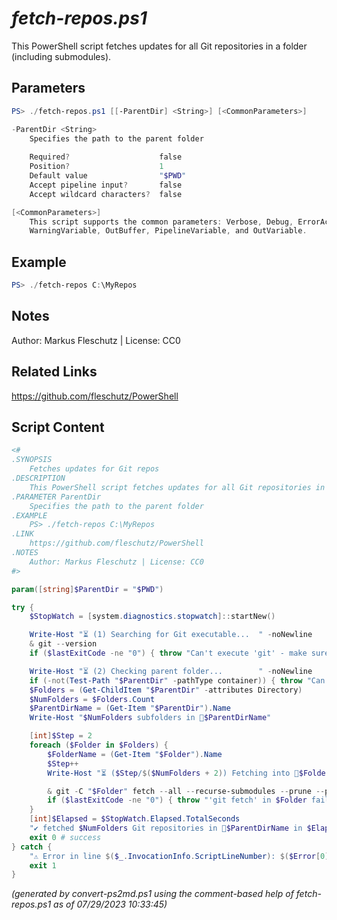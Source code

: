 *fetch-repos.ps1*
================

This PowerShell script fetches updates for all Git repositories in a folder (including submodules).

Parameters
----------
```powershell
PS> ./fetch-repos.ps1 [[-ParentDir] <String>] [<CommonParameters>]

-ParentDir <String>
    Specifies the path to the parent folder
    
    Required?                    false
    Position?                    1
    Default value                "$PWD"
    Accept pipeline input?       false
    Accept wildcard characters?  false

[<CommonParameters>]
    This script supports the common parameters: Verbose, Debug, ErrorAction, ErrorVariable, WarningAction, 
    WarningVariable, OutBuffer, PipelineVariable, and OutVariable.
```

Example
-------
```powershell
PS> ./fetch-repos C:\MyRepos

```

Notes
-----
Author: Markus Fleschutz | License: CC0

Related Links
-------------
https://github.com/fleschutz/PowerShell

Script Content
--------------
```powershell
<#
.SYNOPSIS
	Fetches updates for Git repos
.DESCRIPTION
	This PowerShell script fetches updates for all Git repositories in a folder (including submodules).
.PARAMETER ParentDir
	Specifies the path to the parent folder
.EXAMPLE
	PS> ./fetch-repos C:\MyRepos
.LINK
	https://github.com/fleschutz/PowerShell
.NOTES
	Author: Markus Fleschutz | License: CC0
#>

param([string]$ParentDir = "$PWD")

try {
	$StopWatch = [system.diagnostics.stopwatch]::startNew()

	Write-Host "⏳ (1) Searching for Git executable...  " -noNewline
	& git --version
	if ($lastExitCode -ne "0") { throw "Can't execute 'git' - make sure Git is installed and available" }

	Write-Host "⏳ (2) Checking parent folder...        " -noNewline
	if (-not(Test-Path "$ParentDir" -pathType container)) { throw "Can't access folder: $ParentDir" }
	$Folders = (Get-ChildItem "$ParentDir" -attributes Directory)
	$NumFolders = $Folders.Count
	$ParentDirName = (Get-Item "$ParentDir").Name
	Write-Host "$NumFolders subfolders in 📂$ParentDirName"

	[int]$Step = 2
	foreach ($Folder in $Folders) {
		$FolderName = (Get-Item "$Folder").Name
		$Step++
		Write-Host "⏳ ($Step/$($NumFolders + 2)) Fetching into 📂$FolderName...  "

		& git -C "$Folder" fetch --all --recurse-submodules --prune --prune-tags --force
		if ($lastExitCode -ne "0") { throw "'git fetch' in $Folder failed with exit code $lastExitCode" }
	}
	[int]$Elapsed = $StopWatch.Elapsed.TotalSeconds
	"✔️ fetched $NumFolders Git repositories in 📂$ParentDirName in $Elapsed sec."
	exit 0 # success
} catch {
	"⚠️ Error in line $($_.InvocationInfo.ScriptLineNumber): $($Error[0])"
	exit 1
}
```

*(generated by convert-ps2md.ps1 using the comment-based help of fetch-repos.ps1 as of 07/29/2023 10:33:45)*

